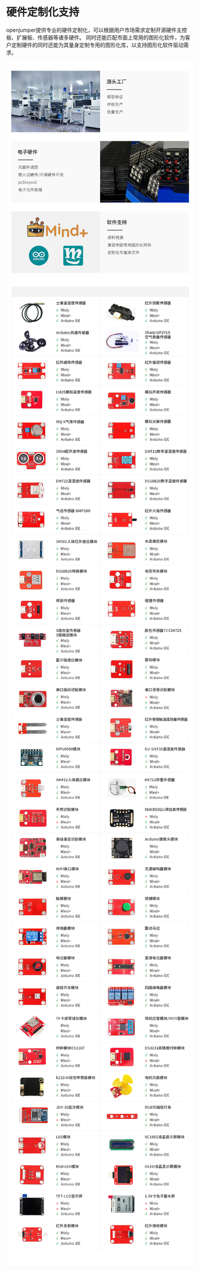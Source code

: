 # 硬件定制化支持

openjumper提供专业的硬件定制化，可以根据用户市场需求定制开源硬件主控板、扩展板、传感器等诸多硬件。
同时还能匹配市面上常用的图形化软件，为客户定制硬件的同时还能为其量身定制专用的图形化库，以支持图形化软件驱动需求。

<img src="../img/HWE/01.jpg" />
<img src="../img/HWE/02.jpg" />
<img src="../img/HWE/03.jpg" />
<img src="../img/HWE/04.jpg" />
<img src="../img/HWE/05.jpg" />